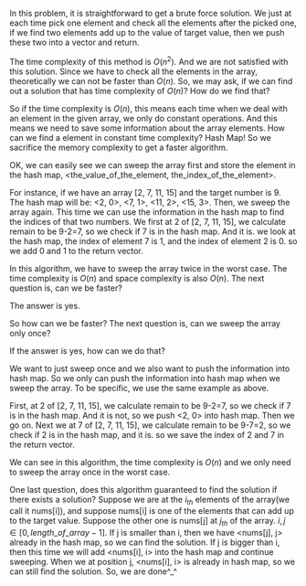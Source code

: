 In this problem, it is straightforward to get a brute force solution. We just at each time pick one element and check all the elements after the picked one, if we find two elements add up to the value of target value, then we push these two into a vector and return.

The time complexity of this method is $O(n^2)$. And we are not satisfied with this solution. Since we have to check all the elements in the array, theoretically we can not be faster than $O(n)$. So, we may ask, if we can find out a solution that has time complexity of $O(n)$? How do we find that?

So if the time complexity is $O(n)$, this means each time when we deal with an element in the given array, we only do constant operations. And this means we need to save some information about the array elements. How can we find a element in constant time complexity? Hash Map! So we sacrifice the memory complexity to get a faster algorithm.

OK, we can easily see we can sweep the array first and store the element in the hash map, <the_value_of_the_element, the_index_of_the_element>. 

For instance, if we have an array [2, 7, 11, 15] and the target number is 9. The hash map will be: <2, 0>, <7, 1>, <11, 2>, <15, 3>. Then, we sweep the array again. This time we can use the information in the hash map to find the indices of that two numbers. We first at 2 of [2, 7, 11, 15], we calculate remain to be 9-2=7, so we check if 7 is in the hash map. And it is. we look at the hash map, the index of element 7 is 1, and the index of element 2 is 0. so we add 0 and 1 to the return vector.

In this algorithm, we have to sweep the array twice in the worst case. The time complexity is $O(n)$ and space complexity is also $O(n)$. The next question is, can we be faster?

The answer is yes. 

So how can we be faster? The next question is, can we sweep the array only once? 

If the answer is yes, how can we do that?

We want to just sweep once and we also want to push the information into hash map. So we only can push the information into hash map when we sweep the array. To be specific, we use the same example as above.

First,  at 2 of [2, 7, 11, 15], we calculate remain to be 9-2=7, so we check if 7 is in the hash map. And it is not, so we push <2, 0> into hash map. Then we go on. Next we at 7 of [2, 7, 11, 15], we calculate remain to be 9-7=2, so we check if 2 is in the hash map, and it is. so we save the index of 2 and 7 in the return vector. 

We can see in this algorithm, the time complexity is $O(n)$ and we only need to sweep the array once in the worst case.

One last question, does this algorithm guaranteed to find the solution if there exists a solution? Suppose we are at the $i_{th}$ elements of the array(we call it nums[i]), and suppose nums[i] is one of the elements that can add up to the target value. Suppose the other one is nums[j] at $j_{th}$ of the array. $i, j \in [0, length\_of\_array-1]$. If j is smaller than i, then we have <nums[j], j> already in the hash map, so we can find the solution. If j is bigger than i, then this time we will add <nums[i], i> into the hash map and continue sweeping. When we at position j,  <nums[i], i> is already in hash map, so we can still find the solution. So, we are done^_^

 